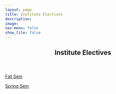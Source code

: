 ```yaml
---
layout: page
title: Institute Electives
description: 
image: 
nav-menu: false
show_tile: false
---
```


<!-- Main -->
<div id="main" class="alt">

<!-- One -->
<section id="one">
	<div class="inner">
		<header class="major">
			<h1>Institute Electives</h1>
		</header>

<!-- Content -->
<p><a href="https://epdampiitb.github.io/p/courses/ie/fallsem/fallielist.html">Fall Sem</a></p>

<p><a href="https://epdampiitb.github.io/p/courses/ie/springsem/springielist.html">Spring Sem</a></p>
	
